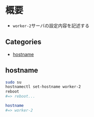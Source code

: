 # 概要<!-- omit in toc -->

- `worker-2`サーバの設定内容を記述する

## Categories<!-- omit in toc -->

- [hostname](#hostname)

## hostname

```bash
sudo su
hostnamectl set-hostname worker-2
reboot
#=> reboot...

hostname
#=> worker-2
```
